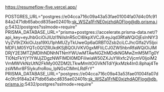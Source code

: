 https://resumeflow-five.vercel.app/



POSTGRES_URL="postgres://e04cca716c09a43a53fae01004fa07d4c0fc9184a2471db65abcd835ae02401b:sk_WSZa1FrNE0xjzhdAOFlog@db.prisma.io:5432/postgres?sslmode=require"
PRISMA_DATABASE_URL="prisma+postgres://accelerate.prisma-data.net/?api_key=eyJhbGciOiJIUzI1NiIsInR5cCI6IkpXVCJ9.eyJqd3RfaWQiOjEsInNlY3VyZV9rZXkiOiJza19XU1phMUZyTkUweGp6aGRBT0Zsb2ciLCJhcGlfa2V5IjoiMDFLM05YQTc0Q1ZRUkdKSjBQOUVKV0gxMFIiLCJ0ZW5hbnRfaWQiOiJlMDRjY2E3MTZjMDlhNDNhNTNmYWUwMTAwNGZhMDdkNGMwZmM5MTg0YTI0NzFkYjY1YWJjZDgzNWFlMDI0MDFiIiwiaW50ZXJuYWxfc2VjcmV0IjoiM2VmMWVkNzUtN2FkMy00ZDM2LTkwMmItOGVkNTdiYjkxMzk4In0.8phaj4TezsWMvr8F5IykufroRou_IpNGsClMmLRdFrY"
PRISMA_DATABASE_URL="postgres://e04cca716c09a43a53fae01004fa07d4c0fc9184a2471db65abcd835ae02401b:sk_WSZa1FrNE0xjzhdAOFlog@db.prisma.io:5432/postgres?sslmode=require"